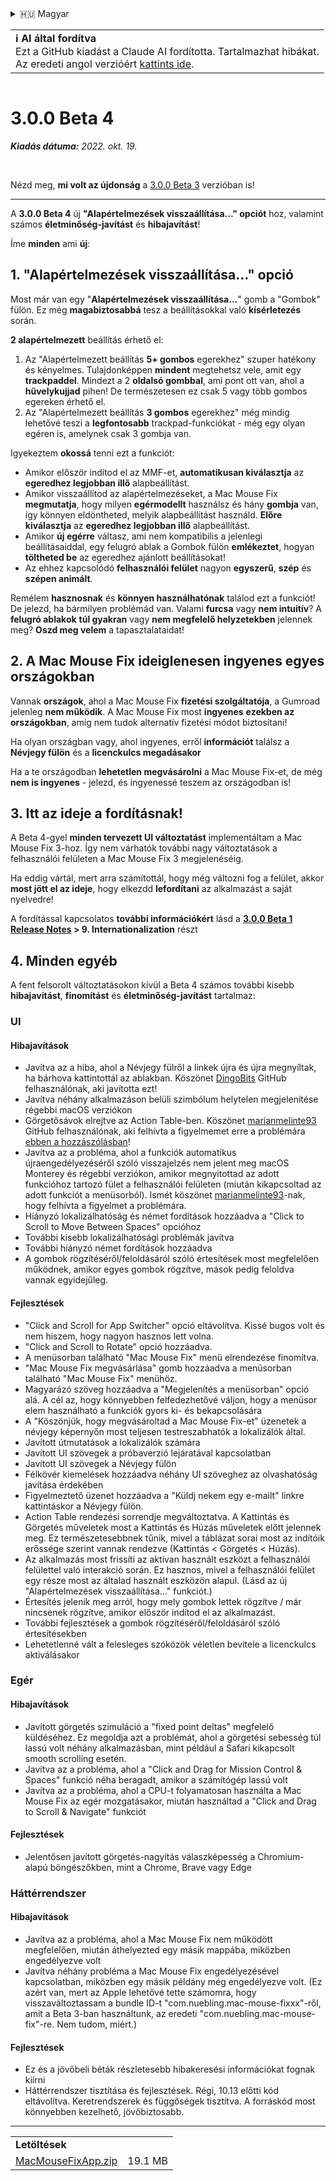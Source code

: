 <details>
<summary>🇭🇺 Magyar</summary>

[🇬🇧 English (GitHub)](https://github.com/noah-nuebling/mac-mouse-fix/releases/tag/3.0.0-Beta-4)\
[🇦🇩 Català](https://redirect.macmousefix.com/?target=mmf-release&tag=3.0.0-Beta-4&locale=ca)\
[🇩🇪 Deutsch](https://redirect.macmousefix.com/?target=mmf-release&tag=3.0.0-Beta-4&locale=de)\
[🇪🇸 Español](https://redirect.macmousefix.com/?target=mmf-release&tag=3.0.0-Beta-4&locale=es)\
[🇫🇷 Français](https://redirect.macmousefix.com/?target=mmf-release&tag=3.0.0-Beta-4&locale=fr)\
[🇮🇩 Indonesia](https://redirect.macmousefix.com/?target=mmf-release&tag=3.0.0-Beta-4&locale=id)\
[🇮🇹 Italiano](https://redirect.macmousefix.com/?target=mmf-release&tag=3.0.0-Beta-4&locale=it)\
**🇭🇺 Magyar**\
[🇳🇱 Nederlands](https://redirect.macmousefix.com/?target=mmf-release&tag=3.0.0-Beta-4&locale=nl)\
[🇵🇱 Polski](https://redirect.macmousefix.com/?target=mmf-release&tag=3.0.0-Beta-4&locale=pl)\
[🇧🇷 Português (Brasil)](https://redirect.macmousefix.com/?target=mmf-release&tag=3.0.0-Beta-4&locale=pt-BR)\
[🇵🇹 Português (Portugal)](https://redirect.macmousefix.com/?target=mmf-release&tag=3.0.0-Beta-4&locale=pt-PT)\
[🇷🇴 Română](https://redirect.macmousefix.com/?target=mmf-release&tag=3.0.0-Beta-4&locale=ro)\
[🇸🇪 Svenska](https://redirect.macmousefix.com/?target=mmf-release&tag=3.0.0-Beta-4&locale=sv)\
[🇻🇳 Tiếng Việt](https://redirect.macmousefix.com/?target=mmf-release&tag=3.0.0-Beta-4&locale=vi)\
[🇹🇷 Türkçe](https://redirect.macmousefix.com/?target=mmf-release&tag=3.0.0-Beta-4&locale=tr)\
[🇨🇿 Čeština](https://redirect.macmousefix.com/?target=mmf-release&tag=3.0.0-Beta-4&locale=cs)\
[🇬🇷 Ελληνικά](https://redirect.macmousefix.com/?target=mmf-release&tag=3.0.0-Beta-4&locale=el)\
[🇷🇺 Русский](https://redirect.macmousefix.com/?target=mmf-release&tag=3.0.0-Beta-4&locale=ru)\
[🇺🇦 Українська](https://redirect.macmousefix.com/?target=mmf-release&tag=3.0.0-Beta-4&locale=uk)\
[🇮🇱 עברית](https://redirect.macmousefix.com/?target=mmf-release&tag=3.0.0-Beta-4&locale=he)\
[🇸🇦 العربية](https://redirect.macmousefix.com/?target=mmf-release&tag=3.0.0-Beta-4&locale=ar)\
[🇮🇳 हिन्दी](https://redirect.macmousefix.com/?target=mmf-release&tag=3.0.0-Beta-4&locale=hi)\
[🇹🇭 ไทย](https://redirect.macmousefix.com/?target=mmf-release&tag=3.0.0-Beta-4&locale=th)\
[🇨🇳 中文 (简体)](https://redirect.macmousefix.com/?target=mmf-release&tag=3.0.0-Beta-4&locale=zh-Hans)\
[🇨🇳 中文 (繁體)](https://redirect.macmousefix.com/?target=mmf-release&tag=3.0.0-Beta-4&locale=zh-Hant)\
[🇭🇰 中文（香港)](https://redirect.macmousefix.com/?target=mmf-release&tag=3.0.0-Beta-4&locale=zh-HK)\
[🇯🇵 日本語](https://redirect.macmousefix.com/?target=mmf-release&tag=3.0.0-Beta-4&locale=ja)\
[🇰🇷 한국어](https://redirect.macmousefix.com/?target=mmf-release&tag=3.0.0-Beta-4&locale=ko)\
[Help translate Mac Mouse Fix to different languages!](https://github.com/noah-nuebling/mac-mouse-fix/discussions/731)
</details>
<table align=><td>
<b>ℹ️ AI által fordítva</b><br>
Ezt a GitHub kiadást a Claude AI fordította. Tartalmazhat hibákat.<br>
Az eredeti angol verzióért <a href="https://github.com/noah-nuebling/mac-mouse-fix/releases/tag/3.0.0-Beta-4">kattints ide</a>.
</td></table>

<table></table>

# 3.0.0 Beta 4
***Kiadás dátuma:** 2022. okt. 19.*

<br>

Nézd meg, **mi volt az újdonság** a [3.0.0 Beta 3](https://redirect.macmousefix.com/?target=mmf-release&tag=3.0.0-Beta-3&locale=hu) verzióban is!

---

A **3.0.0 Beta 4** új **"Alapértelmezések visszaállítása..." opciót** hoz, valamint számos **életminőség-javítást** és **hibajavítást**!

Íme **minden** ami **új**:

## 1. "Alapértelmezések visszaállítása..." opció

Most már van egy "**Alapértelmezések visszaállítása...**" gomb a "Gombok" fülön.
Ez még **magabiztosabbá** tesz a beállításokkal való **kísérletezés** során.

**2 alapértelmezett** beállítás érhető el:

1. Az "Alapértelmezett beállítás **5+ gombos** egerekhez" szuper hatékony és kényelmes. Tulajdonképpen **mindent** megtehetsz vele, amit egy **trackpaddel**. Mindezt a 2 **oldalsó gombbal**, ami pont ott van, ahol a **hüvelykujjad** pihen! De természetesen ez csak 5 vagy több gombos egereken érhető el.
2. Az "Alapértelmezett beállítás **3 gombos** egerekhez" még mindig lehetővé teszi a **legfontosabb** trackpad-funkciókat - még egy olyan egéren is, amelynek csak 3 gombja van.

Igyekeztem **okossá** tenni ezt a funkciót:

- Amikor először indítod el az MMF-et, **automatikusan kiválasztja** az **egeredhez legjobban illő** alapbeállítást.
- Amikor visszaállítod az alapértelmezéseket, a Mac Mouse Fix **megmutatja**, hogy milyen **egérmodellt** használsz és hány **gombja** van, így könnyen eldöntheted, melyik alapbeállítást használd. **Előre kiválasztja** az **egeredhez legjobban illő** alapbeállítást.
- Amikor **új egérre** váltasz, ami nem kompatibilis a jelenlegi beállításaiddal, egy felugró ablak a Gombok fülön **emlékeztet**, hogyan **töltheted be** az egeredhez ajánlott beállításokat!
- Az ehhez kapcsolódó **felhasználói felület** nagyon **egyszerű**, **szép** és **szépen animált**.

Remélem **hasznosnak** és **könnyen használhatónak** találod ezt a funkciót! De jelezd, ha bármilyen problémád van.
Valami **furcsa** vagy **nem intuitív**? A **felugró ablakok** **túl gyakran** vagy **nem megfelelő helyzetekben** jelennek meg? **Oszd meg velem** a tapasztalataidat!

## 2. A Mac Mouse Fix ideiglenesen ingyenes egyes országokban

Vannak **országok**, ahol a Mac Mouse Fix **fizetési szolgáltatója**, a Gumroad jelenleg **nem működik**.
A Mac Mouse Fix most **ingyenes** **ezekben az országokban**, amíg nem tudok alternatív fizetési módot biztosítani!

Ha olyan országban vagy, ahol ingyenes, erről **információt** találsz a **Névjegy fülön** és a **licenckulcs megadásakor**

Ha a te országodban **lehetetlen megvásárolni** a Mac Mouse Fix-et, de még **nem is ingyenes** - jelezd, és ingyenessé teszem az országodban is!

## 3. Itt az ideje a fordításnak!

A Beta 4-gyel **minden tervezett UI változtatást** implementáltam a Mac Mouse Fix 3-hoz. Így nem várhatók további nagy változtatások a felhasználói felületen a Mac Mouse Fix 3 megjelenéséig.

Ha eddig vártál, mert arra számítottál, hogy még változni fog a felület, akkor **most jött el az ideje**, hogy elkezdd **lefordítani** az alkalmazást a saját nyelvedre!

A fordítással kapcsolatos **további információkért** lásd a **[3.0.0 Beta 1 Release Notes](https://redirect.macmousefix.com/?target=mmf-release&tag=3.0.0-Beta-1.1&locale=hu) > 9. Internationalization** részt

## 4. Minden egyéb

A fent felsorolt változtatásokon kívül a Beta 4 számos további kisebb **hibajavítást**, **finomítást** és **életminőség-javítást** tartalmaz:

### UI

#### Hibajavítások

- Javítva az a hiba, ahol a Névjegy fülről a linkek újra és újra megnyíltak, ha bárhova kattintottál az ablakban. Köszönet [DingoBits](https://github.com/DingoBits) GitHub felhasználónak, aki javította ezt!
- Javítva néhány alkalmazáson belüli szimbólum helytelen megjelenítése régebbi macOS verziókon
- Görgetősávok elrejtve az Action Table-ben. Köszönet [marianmelinte93](https://github.com/marianmelinte93) GitHub felhasználónak, aki felhívta a figyelmemet erre a problémára [ebben a hozzászólásban](https://github.com/noah-nuebling/mac-mouse-fix/discussions/366#discussioncomment-3728994)!
- Javítva az a probléma, ahol a funkciók automatikus újraengedélyezéséről szóló visszajelzés nem jelent meg macOS Monterey és régebbi verziókon, amikor megnyitottad az adott funkcióhoz tartozó fület a felhasználói felületen (miután kikapcsoltad az adott funkciót a menüsorból). Ismét köszönet [marianmelinte93](https://github.com/marianmelinte93)-nak, hogy felhívta a figyelmet a problémára.
- Hiányzó lokalizálhatóság és német fordítások hozzáadva a "Click to Scroll to Move Between Spaces" opcióhoz
- További kisebb lokalizálhatósági problémák javítva
- További hiányzó német fordítások hozzáadva
- A gombok rögzítéséről/feloldásáról szóló értesítések most megfelelően működnek, amikor egyes gombok rögzítve, mások pedig feloldva vannak egyidejűleg.

#### Fejlesztések

- "Click and Scroll for App Switcher" opció eltávolítva. Kissé bugos volt és nem hiszem, hogy nagyon hasznos lett volna.
- "Click and Scroll to Rotate" opció hozzáadva.
- A menüsorban található "Mac Mouse Fix" menü elrendezése finomítva.
- "Mac Mouse Fix megvásárlása" gomb hozzáadva a menüsorban található "Mac Mouse Fix" menühöz.
- Magyarázó szöveg hozzáadva a "Megjelenítés a menüsorban" opció alá. A cél az, hogy könnyebben felfedezhetővé váljon, hogy a menüsor elem használható a funkciók gyors ki- és bekapcsolására
- A "Köszönjük, hogy megvásároltad a Mac Mouse Fix-et" üzenetek a névjegy képernyőn most teljesen testreszabhatók a lokalizálók által.
- Javított útmutatások a lokalizálók számára
- Javított UI szövegek a próbaverzió lejáratával kapcsolatban
- Javított UI szövegek a Névjegy fülön
- Félkövér kiemelések hozzáadva néhány UI szöveghez az olvashatóság javítása érdekében
- Figyelmeztető üzenet hozzáadva a "Küldj nekem egy e-mailt" linkre kattintáskor a Névjegy fülön.
- Action Table rendezési sorrendje megváltoztatva. A Kattintás és Görgetés műveletek most a Kattintás és Húzás műveletek előtt jelennek meg. Ez természetesebbnek tűnik, mivel a táblázat sorai most az indítóik erőssége szerint vannak rendezve (Kattintás < Görgetés < Húzás).
- Az alkalmazás most frissíti az aktívan használt eszközt a felhasználói felülettel való interakció során. Ez hasznos, mivel a felhasználói felület egy része most az általad használt eszközön alapul. (Lásd az új "Alapértelmezések visszaállítása..." funkciót.)
- Értesítés jelenik meg arról, hogy mely gombok lettek rögzítve / már nincsenek rögzítve, amikor először indítod el az alkalmazást.
- További fejlesztések a gombok rögzítéséről/feloldásáról szóló értesítésekben
- Lehetetlenné vált a felesleges szóközök véletlen bevitele a licenckulcs aktiválásakor

### Egér

#### Hibajavítások

- Javított görgetés szimuláció a "fixed point deltas" megfelelő küldéséhez. Ez megoldja azt a problémát, ahol a görgetési sebesség túl lassú volt néhány alkalmazásban, mint például a Safari kikapcsolt smooth scrolling esetén.
- Javítva az a probléma, ahol a "Click and Drag for Mission Control & Spaces" funkció néha beragadt, amikor a számítógép lassú volt
- Javítva az a probléma, ahol a CPU-t folyamatosan használta a Mac Mouse Fix az egér mozgatásakor, miután használtad a "Click and Drag to Scroll & Navigate" funkciót

#### Fejlesztések

- Jelentősen javított görgetés-nagyítás válaszképesség a Chromium-alapú böngészőkben, mint a Chrome, Brave vagy Edge

### Háttérrendszer

#### Hibajavítások

- Javítva az a probléma, ahol a Mac Mouse Fix nem működött megfelelően, miután áthelyezted egy másik mappába, miközben engedélyezve volt
- Javítva néhány probléma a Mac Mouse Fix engedélyezésével kapcsolatban, miközben egy másik példány még engedélyezve volt. (Ez azért van, mert az Apple lehetővé tette számomra, hogy visszaváltoztassam a bundle ID-t "com.nuebling.mac-mouse-fixxx"-ről, amit a Beta 3-ban használtunk, az eredeti "com.nuebling.mac-mouse-fix"-re. Nem tudom, miért.)

#### Fejlesztések

- Ez és a jövőbeli béták részletesebb hibakeresési információkat fognak kiírni
- Háttérrendszer tisztítása és fejlesztések. Régi, 10.13 előtti kód eltávolítva. Keretrendszerek és függőségek tisztítva. A forráskód most könnyebben kezelhető, jövőbiztosabb.

---

<table align="start">
<tr>
    <td colspan=2>
        <b>Letöltések</b>
    </td>
</tr>
<tr>
    <td><a href="https://github.com/noah-nuebling/mac-mouse-fix/releases/download/3.0.0-Beta-4/MacMouseFixApp.zip">MacMouseFixApp.zip</a></td>
    <td>19.1 MB</td>
</tr>
</table>